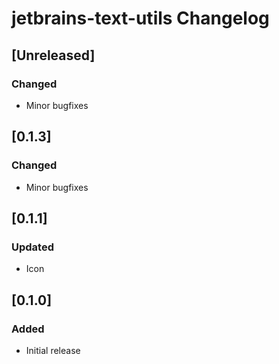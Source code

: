 <!-- Keep a Changelog guide -> https://keepachangelog.com -->

# jetbrains-text-utils Changelog
## [Unreleased]
### Changed
- Minor bugfixes

## [0.1.3]
### Changed
- Minor bugfixes

## [0.1.1]
### Updated
- Icon

## [0.1.0]
### Added
- Initial release





